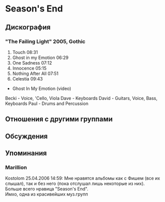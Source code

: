 # Season's End



## Дискография

### "The Failing Light" 2005, Gothic

1. Touch 08:31 
2. Ghost in my Emotion 06:29  
3. One Sadness 07:12  
4. Innocence 05:15 
5. Nothing After All 07:51  
6. Celestia 09:43 
+ Ghost In My Emotion (video)


Becki - Voice, 'Cello, Viola
Dave - Keyboards
David - Guitars, Voice, Bass, Keyboards
Paul - Drums and Percussion


## Отношения с другими группами


## Обсуждения


## Упоминания

### Marillion

Kostolom 25.04.2006 14:59:
Мне нравятся альбомы как с Фишем (все их слышал), так и без него (пока отслушал лишь некоторые из них). Больше всего нравица "Season's End". <BR>Имхо, одна из красивейших муз.групп

